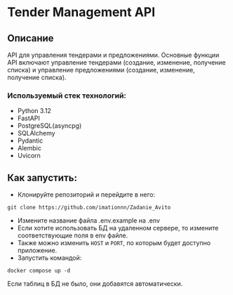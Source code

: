 # Tender Management API

## Описание

API для управления тендерами и предложениями. Основные функции API включают управление тендерами (создание, изменение, получение списка) и управление предложениями (создание, изменение, получение списка).

### Используемый стек технологий:

* Python 3.12
* FastAPI
* PostgreSQL(asyncpg)
* SQLAlchemy
* Pydantic
* Alembic
* Uvicorn

## Как запустить:


* Клонируйте репозиторий и перейдите в него:
```
git clone https://github.com/imationnn/Zadanie_Avito
```
* Измените название файла .env.example на .env
* Если хотите использовать БД на удаленном сервере, то измените соответствующие поля в env файле. 
* Также можно изменить ```HOST``` и ```PORT```, по которым будет доступно приложение.
* Запустить командой:
```
docker compose up -d
```
Если таблиц в БД не было, они добавятся автоматически.

